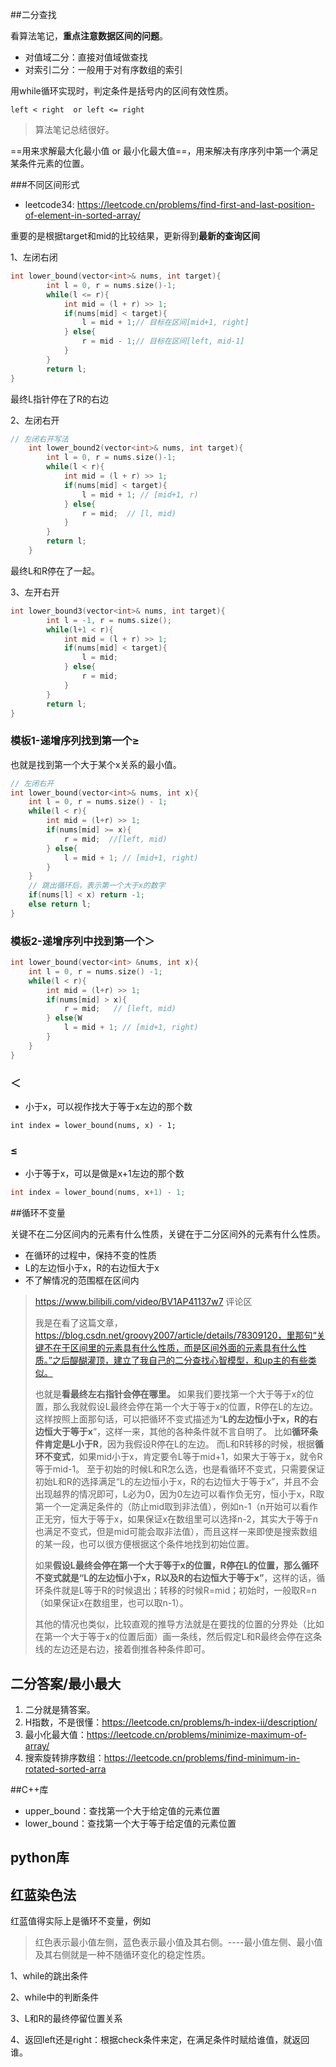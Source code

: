 ##二分查找

看算法笔记，**重点注意数据区间的问题**。

- 对值域二分：直接对值域做查找
- 对索引二分：一般用于对有序数组的索引

用while循环实现时，判定条件是括号内的区间有效性质。

```
left < right  or left <= right
```

> 算法笔记总结很好。

==用来求解最大化最小值 or  最小化最大值==，用来解决有序序列中第一个满足某条件元素的位置。

###不同区间形式

- leetcode34: https://leetcode.cn/problems/find-first-and-last-position-of-element-in-sorted-array/

重要的是根据target和mid的比较结果，更新得到**最新的查询区间**

1、左闭右闭

```C++
int lower_bound(vector<int>& nums, int target){
        int l = 0, r = nums.size()-1;
        while(l <= r){
            int mid = (l + r) >> 1;
            if(nums[mid] < target){
                l = mid + 1;// 目标在区间[mid+1, right]
            } else{
                r = mid - 1;// 目标在区间[left, mid-1]
            }
        }
        return l;
}
```

最终L指针停在了R的右边

2、左闭右开

```C++
// 左闭右开写法
    int lower_bound2(vector<int>& nums, int target){
        int l = 0, r = nums.size()-1;
        while(l < r){
            int mid = (l + r) >> 1;
            if(nums[mid] < target){
                l = mid + 1; // [mid+1, r)
            } else{
                r = mid;  // [l, mid)
            }
        }
        return l;
    }
```

最终L和R停在了一起。

3、左开右开

```C++
int lower_bound3(vector<int>& nums, int target){
        int l = -1, r = nums.size();
        while(l+1 < r){
            int mid = (l + r) >> 1;
            if(nums[mid] < target){
                l = mid;
            } else{
                r = mid;
            }
        }
        return l;
}
```



### 模板1-递增序列找到第一个≥

也就是找到第一个大于某个x关系的最小值。

```C++
// 左闭右开 
int lower_bound(vector<int>& nums, int x){
    int l = 0, r = nums.size() - 1;
    while(l < r){
        int mid = (l+r) >> 1;
        if(nums[mid] >= x){
            r = mid;  //[left, mid)
        } else{
            l = mid + 1; // [mid+1, right)
        }
    }
    // 跳出循环后，表示第一个大于x的数字
    if(nums[l] < x) return -1;
    else return l;
}
```



### 模板2-递增序列中找到第一个＞

```C++
int lower_bound(vector<int> &nums, int x){
	int l = 0, r = nums.size() -1;
    while(l < r){
        int mid = (l+r) >> 1;
        if(nums[mid] > x){
            r = mid;   // [left, mid)
        } else{W
            l = mid + 1; // [mid+1, right)
        }
    }
}
```

### ＜

- 小于x，可以视作找大于等于x左边的那个数

```
int index = lower_bound(nums, x) - 1;
```

### ≤

- 小于等于x，可以是做是x+1左边的那个数

```C++
int index = lower_bound(nums, x+1) - 1;
```



##循环不变量

关键不在二分区间内的元素有什么性质，关键在于二分区间外的元素有什么性质。

- 在循环的过程中，保持不变的性质
- L的左边恒小于x，R的右边恒大于x
- 不了解情况的范围框在区间内

> https://www.bilibili.com/video/BV1AP41137w7 评论区
>
> 我是在看了这篇文章，https://blog.csdn.net/groovy2007/article/details/78309120，里那句“关键不在于区间里的元素具有什么性质，而是区间外面的元素具有什么性质。”之后醍醐灌顶，建立了我自己的二分查找心智模型，和up主的有些类似。
>
> 也就是**看最终左右指针会停在哪里。**
> 如果我们要找第一个大于等于x的位置，那么我就假设L最终会停在第一个大于等于x的位置，R停在L的左边。
> 这样按照上面那句话，可以把循环不变式描述为“**L的左边恒小于x，R的右边恒大于等于x**”，这样一来，其他的各种条件就不言自明了。
> 比如**循环条件肯定是L小于R**，因为我假设R停在L的左边。
> 而L和R转移的时候，根据**循环不变式**，如果mid小于x，肯定要令L等于mid+1，如果大于等于x，就令R等于mid-1。
> 至于初始的时候L和R怎么选，也是看循环不变式，只需要保证初始L和R的选择满足“L的左边恒小于x，R的右边恒大于等于x”，并且不会出现越界的情况即可，L必为0，因为0左边可以看作负无穷，恒小于x，R取第一个一定满足条件的（防止mid取到非法值），例如n-1（n开始可以看作正无穷，恒大于等于x，如果保证x在数组里可以选择n-2，其实大于等于n也满足不变式，但是mid可能会取非法值），而且这样一来即使是搜索数组的某一段，也可以很方便根据这个条件地找到初始位置。
>
> 如果**假设L最终会停在第一个大于等于x的位置，R停在L的位置，那么循环不变式就是“L的左边恒小于x，R以及R的右边恒大于等于x”**，这样的话，循环条件就是L等于R的时候退出；转移的时候R=mid；初始时，一般取R=n（如果保证x在数组里，也可以取n-1）。
>
> 其他的情况也类似，比较直观的推导方法就是在要找的位置的分界处（比如在第一个大于等于x的位置后面）画一条线，然后假定L和R最终会停在这条线的左边还是右边，接着倒推各种条件即可。 

## 二分答案/最小最大

1. 二分就是猜答案。
2. H指数，不是很懂：https://leetcode.cn/problems/h-index-ii/description/
3. 最小化最大值：https://leetcode.cn/problems/minimize-maximum-of-array/
4. 搜索旋转排序数组：https://leetcode.cn/problems/find-minimum-in-rotated-sorted-arra



##C++库

- upper_bound：查找第一个大于给定值的元素位置
- lower_bound：查找第一个大于等于给定值的元素位置



## python库





## 红蓝染色法

红蓝值得实际上是循环不变量，例如

> 红色表示最小值左侧，蓝色表示最小值及其右侧。----最小值左侧、最小值及其右侧就是一种不随循环变化的稳定性质。

1、while的跳出条件

2、while中的判断条件

3、L和R的最终停留位置关系

4、返回left还是right：根据check条件来定，在满足条件时赋给谁值，就返回谁。




